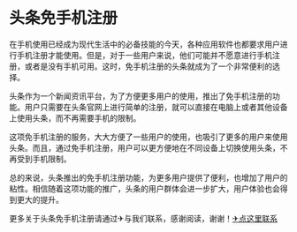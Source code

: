 # 头条免手机注册

在手机使用已经成为现代生活中的必备技能的今天，各种应用软件也都要求用户进行手机注册才能使用。但是，对于一些用户来说，他们可能并不愿意进行手机注册，或者是没有手机可用。这时，免手机注册的头条就成为了一个非常便利的选择。

头条作为一个新闻资讯平台，为了方便更多用户的使用，推出了免手机注册的功能。用户只需要在头条官网上进行简单的注册，就可以直接在电脑上或者其他设备上使用头条，而不再需要手机的限制。

这项免手机注册的服务，大大方便了一些用户的使用，也吸引了更多的用户来使用头条。而且，通过免手机注册，用户可以更方便地在不同设备上切换使用头条，不再受到手机限制。

总的来说，头条推出的免手机注册功能，为更多用户提供了便利，也增加了用户的粘性。相信随着这项功能的推广，头条的用户群体会进一步扩大，用户体验也会得到更大的提升。

更多关于头条免手机注册请通过✈与我们联系，感谢阅读，谢谢！[✈点这里联系](https://sms.k02.cc)